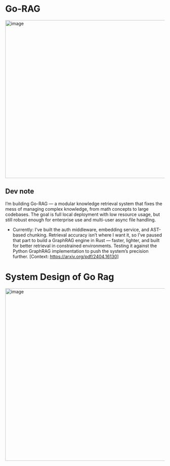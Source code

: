 # Go-RAG
<img width="1024" height="499" alt="image" src="https://github.com/user-attachments/assets/5af110ed-31b8-429d-b234-c981db69518a" />

## Dev note
I’m building Go-RAG — a modular knowledge retrieval system that fixes the mess of managing complex knowledge, from math concepts to large codebases. The goal is full local deployment with low resource usage, but still robust enough for enterprise use and multi-user async file handling.

* Currently: I’ve built the auth middleware, embedding service, and AST-based chunking. Retrieval accuracy isn’t where I want it, so I’ve paused that part to build a GraphRAG engine in Rust — faster, lighter, and built for better retrieval in constrained environments. Testing it against the Python GraphRAG implementation to push the system’s precision further.
[Context: https://arxiv.org/pdf/2404.16130]

# System Design of Go Rag
<img width="903" height="545" alt="image" src="https://github.com/user-attachments/assets/e8a413ef-8188-49ba-9b02-64f1d09312f5" />
